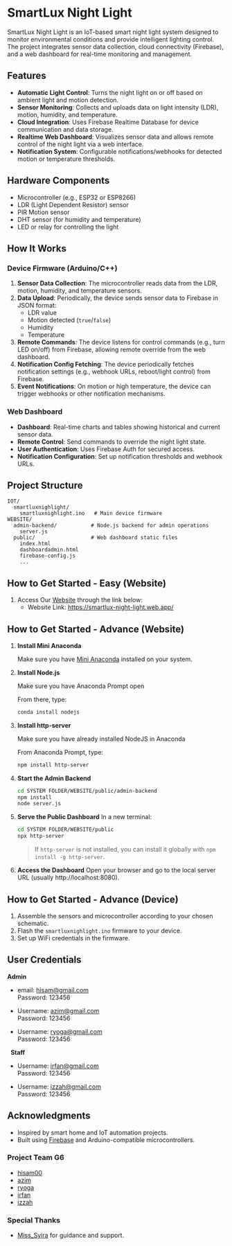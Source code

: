# SmartLux Night Light

SmartLux Night Light is an IoT-based smart night light system designed to monitor environmental conditions and provide intelligent lighting control. The project integrates sensor data collection, cloud connectivity (Firebase), and a web dashboard for real-time monitoring and management.

## Features

- **Automatic Light Control**: Turns the night light on or off based on ambient light and motion detection.
- **Sensor Monitoring**: Collects and uploads data on light intensity (LDR), motion, humidity, and temperature.
- **Cloud Integration**: Uses Firebase Realtime Database for device communication and data storage.
- **Realtime Web Dashboard**: Visualizes sensor data and allows remote control of the night light via a web interface.
- **Notification System**: Configurable notifications/webhooks for detected motion or temperature thresholds.

## Hardware Components

- Microcontroller (e.g., ESP32 or ESP8266)
- LDR (Light Dependent Resistor) sensor
- PIR Motion sensor
- DHT sensor (for humidity and temperature)
- LED or relay for controlling the light

## How It Works

### Device Firmware (Arduino/C++)

1. **Sensor Data Collection**: The microcontroller reads data from the LDR, motion, humidity, and temperature sensors.
2. **Data Upload**: Periodically, the device sends sensor data to Firebase in JSON format:
    - LDR value
    - Motion detected (`true`/`false`)
    - Humidity
    - Temperature
3. **Remote Commands**: The device listens for control commands (e.g., turn LED on/off) from Firebase, allowing remote override from the web dashboard.
4. **Notification Config Fetching**: The device periodically fetches notification settings (e.g., webhook URLs, reboot/light control) from Firebase.
5. **Event Notifications**: On motion or high temperature, the device can trigger webhooks or other notification mechanisms.

### Web Dashboard

- **Dashboard**: Real-time charts and tables showing historical and current sensor data.
- **Remote Control**: Send commands to override the night light state.
- **User Authentication**: Uses Firebase Auth for secured access.
- **Notification Configuration**: Set up notification thresholds and webhook URLs.

## Project Structure

```
IOT/
  smartluxnighlight/
    smartluxnighlight.ino   # Main device firmware
WEBSITE/
  admin-backend/           # Node.js backend for admin operations
    server.js
  public/                  # Web dashboard static files
    index.html
    dashboardadmin.html
    firebase-config.js
    ...
```
## How to Get Started - Easy (Website)

1. Access Our [Website](https://smartlux-night-light.web.app/) through the link below:
   - Website Link: https://smartlux-night-light.web.app/
       
## How to Get Started - Advance (Website)

1. **Install Mini Anaconda**

   Make sure you have [Mini Anaconda](https://www.anaconda.com/download) installed on your system.

2. **Install Node.js**

   Make sure you have Anaconda Prompt open
   
   From there, type:
   ```sh
   conda install nodejs
   ```
2. **Install http-server**

   Make sure you have already installed NodeJS in Anaconda
   
   From Anaconda Prompt, type:
   ```sh
   npm install http-server
   ```

4. **Start the Admin Backend**
   ```sh
   cd SYSTEM FOLDER/WEBSITE/public/admin-backend
   npm install
   node server.js
   ```

5. **Serve the Public Dashboard**
   In a new terminal:
   ```sh
   cd SYSTEM FOLDER/WEBSITE/public
   npx http-server
   ```
   > If `http-server` is not installed, you can install it globally with `npm install -g http-server`.

6. **Access the Dashboard**
   Open your browser and go to the local server URL (usually http://localhost:8080).

## How to Get Started - Advance (Device)

1. Assemble the sensors and microcontroller according to your chosen schematic.
2. Flash the `smartluxnighlight.ino` firmware to your device.
3. Set up WiFi credentials in the firmware.

## User Credentials

**Admin**

- email: hisam@gmail.com  
  Password: 123456

- Username: azim@gmail.com  
  Password: 123456

- Username: ryoga@gmail.com  
  Password: 123456

&nbsp;
**Staff**

- Username: irfan@gmail.com  
  Password: 123456

- Username: izzah@gmail.com  
  Password: 123456


## Acknowledgments

- Inspired by smart home and IoT automation projects.
- Built using [Firebase](https://firebase.google.com/) and Arduino-compatible microcontrollers.

### Project Team G6

- [hisam00](https://github.com/hisam00)
- [azim](https://github.com/azimkhan05)
- [ryoga](https://github.com/RyogaF22)
- [irfan](https://github.com/RAKABA379)
- [izzah](https://github.com/ZaxleX1)

### Special Thanks

- [Miss_Syira](https://github.com/syiraazhari) for guidance and support.
